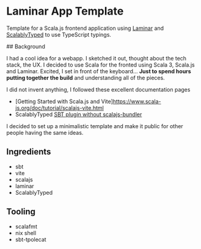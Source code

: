 
# Laminar App Template

Template for a Scala.js frontend application using [Laminar](https://laminar.dev/)
and [ScalablyTyped](https://scalablytyped.org/) to use TypeScript typings.

## Background

I had a cool idea for a webapp. I sketched it out,
thought about the tech stack, the UX.
I decided to use Scala for the fronted using Scala 3, Scala.js and Laminar.
Excited, I set in front of the keyboard... **Just to spend
hours putting together the build** and understanding all of the pieces.

I did not invent anything, I followed these excellent documentation
pages

 - [Getting Started with Scala.js and Vite]https://www.scala-js.org/doc/tutorial/scalajs-vite.html
 - ScalablyTyped [SBT plugin without scalajs-bundler](https://scalablytyped.org/docs/plugin-no-bundler)

I decided to set up a minimalistic template and make it public
for other people having the same ideas.

## Ingredients

 - sbt
 - vite
 - scalajs
 - laminar
 - ScalablyTyped

## Tooling

 - scalafmt
 - nix shell
 - sbt-tpolecat
